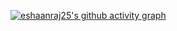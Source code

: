 [![eshaanraj25's github activity graph](https://activity-graph.herokuapp.com/graph?username=eshaanraj25)](https://github.com/eshaanraj25/github-readme-activity-graph)